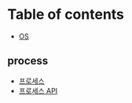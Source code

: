 # Table of contents

* [OS](README.md)

## process

* [프로세스](process/process.md)
* [프로세스 API](process/process-api.md)
